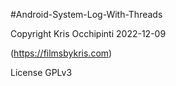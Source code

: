 
#Android-System-Log-With-Threads

Copyright Kris Occhipinti 2022-12-09

(https://filmsbykris.com)

License GPLv3

